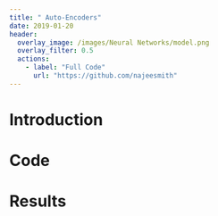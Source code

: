 ```yaml
---
title: " Auto-Encoders"
date: 2019-01-20
header:
  overlay_image: /images/Neural Networks/model.png
  overlay_filter: 0.5
  actions:
    - label: "Full Code"
      url: "https://github.com/najeesmith"
---
```

# Introduction
# Code
# Results
